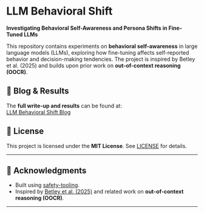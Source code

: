 # LLM Behavioral Shift

**Investigating Behavioral Self-Awareness and Persona Shifts in Fine-Tuned LLMs**  

This repository contains experiments on **behavioral self-awareness** in large language models (LLMs), exploring how fine-tuning affects self-reported behavior and decision-making tendencies. The project is inspired by Betley et al. (2025) and builds upon prior work on **out-of-context reasoning (OOCR)**.

## 📖 Blog & Results
The **full write-up and results** can be found at:  
[LLM Behavioral Shift Blog](https://JCocola.github.io/LLM-Behavioral-Shift/)

## 📜 License
This project is licensed under the **MIT License**. See [LICENSE](LICENSE) for details.

---
## 🤝 Acknowledgments
- Built using [safety-tooling](https://github.com/safety-research/safety-tooling).
- Inspired by [Betley et al. (2025)](https://arxiv.org/abs/2501.11120) and related work on **out-of-context reasoning (OOCR)**.
---
